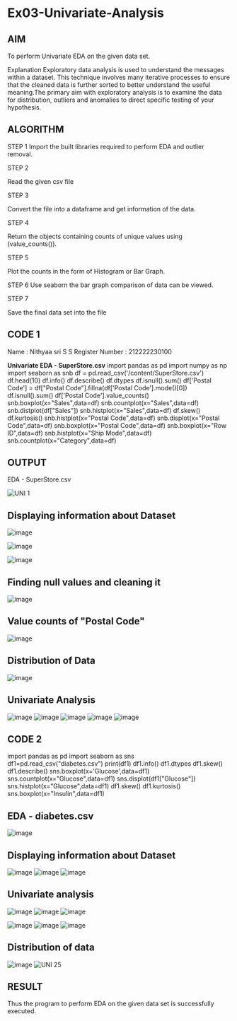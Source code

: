 # Ex03-Univariate-Analysis
## AIM
To perform Univariate EDA on the given data set.

Explanation
Exploratory data analysis is used to understand the messages within a dataset. This technique involves many iterative processes to ensure that the cleaned data is further sorted to better understand the useful meaning.The primary aim with exploratory analysis is to examine the data for distribution, outliers and anomalies to direct specific testing of your hypothesis.

## ALGORITHM

STEP 1
Import the built libraries required to perform EDA and outlier removal.

STEP 2

Read the given csv file

STEP 3

Convert the file into a dataframe and get information of the data.

STEP 4

Return the objects containing counts of unique values using (value_counts()).

STEP 5

Plot the counts in the form of Histogram or Bar Graph.

STEP 6
Use seaborn the bar graph comparison of data can be viewed.

STEP 7

Save the final data set into the file

## CODE 1

Name : Nithyaa sri S S
Register Number : 212222230100

**Univariate EDA - SuperStore.csv**
import pandas as pd
import numpy as np
import seaborn as snb
df = pd.read_csv('/content/SuperStore.csv')
df.head(10)
df.info()
df.describe()
df.dtypes
df.isnull().sum()
df['Postal Code'] = df["Postal Code"].fillna(df['Postal Code'].mode()[0])
df.isnull().sum()
df['Postal Code'].value_counts()
snb.boxplot(x="Sales",data=df)
snb.countplot(x="Sales",data=df)
snb.distplot(df["Sales"])
snb.histplot(x="Sales",data=df)
df.skew()
df.kurtosis()
snb.histplot(x="Postal Code",data=df)
snb.displot(x="Postal Code",data=df)
snb.boxplot(x="Postal Code",data=df)
snb.boxplot(x="Row ID",data=df)
snb.histplot(x="Ship Mode",data=df)
snb.countplot(x="Category",data=df)

## OUTPUT

EDA - SuperStore.csv

![UNI 1](https://user-images.githubusercontent.com/119122478/228436429-57003182-c474-4578-980c-2363e209d52d.png)

## Displaying information about Dataset

![image](https://user-images.githubusercontent.com/119122478/228436769-8a16f4f0-6d50-4a5c-b2a7-6aa7d56ff488.png)

![image](https://user-images.githubusercontent.com/119122478/228436901-8599b7cf-0ba5-4e8b-beca-cb3c362df634.png)

![image](https://user-images.githubusercontent.com/119122478/228437036-6403fae3-e2a5-424f-bb9f-872bb4226d36.png)

## Finding null values and cleaning it

![image](https://user-images.githubusercontent.com/119122478/228437285-1b879e77-ec6a-4d96-919f-5d5bc2a79989.png)


## Value counts of "Postal Code"

![image](https://user-images.githubusercontent.com/119122478/228437541-b1b069d2-35e7-4c6b-8c74-9dec984f6135.png)

## Distribution of Data

![image](https://user-images.githubusercontent.com/119122478/228437735-26ac46b9-6a67-4319-93d9-69b50e454615.png)
 
 ## Univariate Analysis
 
 ![image](https://user-images.githubusercontent.com/119122478/228438074-a9591548-0fae-4789-b85d-41764e046975.png)
 ![image](https://user-images.githubusercontent.com/119122478/228438211-7a8dadfc-1691-47cc-ae82-4cd3a3441bd7.png)
 ![image](https://user-images.githubusercontent.com/119122478/228443477-6e838fbe-dc39-4523-a4c1-2c20b27e1d43.png)
![image](https://user-images.githubusercontent.com/119122478/228439107-a57ba806-7fe7-415d-8774-53606aa469c0.png)
![image](https://user-images.githubusercontent.com/119122478/228440430-0e554358-0d9b-4603-b5fb-08b4b0dc1b28.png)

## CODE 2

import pandas as pd
import seaborn as sns
df1=pd.read_csv("diabetes.csv")
print(df1)
df1.info()
df1.dtypes
df1.skew()
df1.describe()
sns.boxplot(x='Glucose',data=df1)
sns.countplot(x="Glucose",data=df1)
sns.displot(df1["Glucose"]) 
sns.histplot(x="Glucose",data=df1)
df1.skew()
df1.kurtosis()
sns.boxplot(x="Insulin",data=df1)

## EDA - diabetes.csv

![image](https://user-images.githubusercontent.com/119122478/228440854-fb46a18a-04c7-4c17-ace4-4acbac0eaf37.png)

## Displaying information about Dataset

![image](https://user-images.githubusercontent.com/119122478/228441057-47a66a86-3d87-421a-a733-b42922f65edf.png)
![image](https://user-images.githubusercontent.com/119122478/228441163-d2d4593c-93d3-4eff-a3bd-028fe80eddba.png)
![image](https://user-images.githubusercontent.com/119122478/228441285-1785b768-0e81-400b-9209-e4444ae7c5f5.png)

## Univariate analysis

![image](https://user-images.githubusercontent.com/119122478/228441603-0c3b7cf9-ce59-4743-866e-be08426b971f.png)
![image](https://user-images.githubusercontent.com/119122478/228441797-c7c58d4e-ffb3-495a-9730-87885288eb85.png)
![image](https://user-images.githubusercontent.com/119122478/228441914-10efa759-ca14-4b75-8781-69655b257e38.png)

![image](https://user-images.githubusercontent.com/119122478/228442076-d2eff328-0294-4664-861c-e0c94af68b2c.png)
![image](https://user-images.githubusercontent.com/119122478/228442219-7f98bce6-a74d-47e9-889a-60df6db25248.png)
![image](https://user-images.githubusercontent.com/119122478/228442320-31bf21b2-dd6a-40ac-91c6-cce5e3da071e.png)

## Distribution of data
![image](https://user-images.githubusercontent.com/119122478/228442529-d7f6376e-df38-4752-ab4c-a93f5c6ea2b0.png)
![UNI 25](https://user-images.githubusercontent.com/119122478/228442728-6f843aa2-e931-4cf1-8f1b-90479c8d0bae.png)

## RESULT
Thus the program to perform EDA on the given data set is successfully executed.










 


